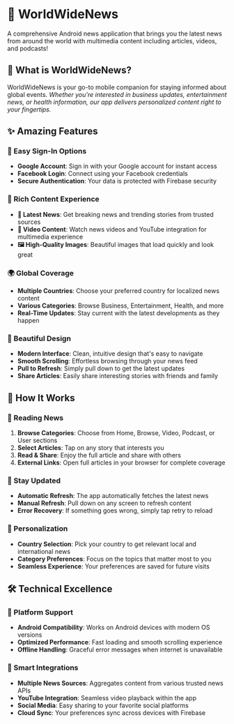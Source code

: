 # 📰 WorldWideNews

A comprehensive Android news application that brings you the latest news from around the world with multimedia content including articles, videos, and podcasts!

## 🌟 What is WorldWideNews?

WorldWideNews is your go-to mobile companion for staying informed about global events. <cite/> Whether you're interested in business updates, entertainment news, or health information, our app delivers personalized content right to your fingertips.

## ✨ Amazing Features

### 🔐 Easy Sign-In Options
- **Google Account**: Sign in with your Google account for instant access
- **Facebook Login**: Connect using your Facebook credentials  
- **Secure Authentication**: Your data is protected with Firebase security

### 📱 Rich Content Experience
- **📰 Latest News**: Get breaking news and trending stories from trusted sources
- **🎥 Video Content**: Watch news videos and YouTube integration for multimedia experience
- **🖼️ High-Quality Images**: Beautiful images that load quickly and look great

### 🌍 Global Coverage
- **Multiple Countries**: Choose your preferred country for localized news content
- **Various Categories**: Browse Business, Entertainment, Health, and more
- **Real-Time Updates**: Stay current with the latest developments as they happen

### 🎨 Beautiful Design
- **Modern Interface**: Clean, intuitive design that's easy to navigate 
- **Smooth Scrolling**: Effortless browsing through your news feed
- **Pull to Refresh**: Simply pull down to get the latest updates
- **Share Articles**: Easily share interesting stories with friends and family 

## 🚀 How It Works

### 📖 Reading News
1. **Browse Categories**: Choose from Home, Browse, Video, Podcast, or User sections
2. **Select Articles**: Tap on any story that interests you
3. **Read & Share**: Enjoy the full article and share with others
4. **External Links**: Open full articles in your browser for complete coverage

### 🔄 Stay Updated
- **Automatic Refresh**: The app automatically fetches the latest news
- **Manual Refresh**: Pull down on any screen to refresh content
- **Error Recovery**: If something goes wrong, simply tap retry to reload

### 🎯 Personalization
- **Country Selection**: Pick your country to get relevant local and international news
- **Category Preferences**: Focus on the topics that matter most to you
- **Seamless Experience**: Your preferences are saved for future visits

## 🛠️ Technical Excellence

### 📱 Platform Support
- **Android Compatibility**: Works on Android devices with modern OS versions
- **Optimized Performance**: Fast loading and smooth scrolling experience
- **Offline Handling**: Graceful error messages when internet is unavailable

### 🔗 Smart Integrations
- **Multiple News Sources**: Aggregates content from various trusted news APIs
- **YouTube Integration**: Seamless video playback within the app
- **Social Media**: Easy sharing to your favorite social platforms
- **Cloud Sync**: Your preferences sync across devices with Firebase

